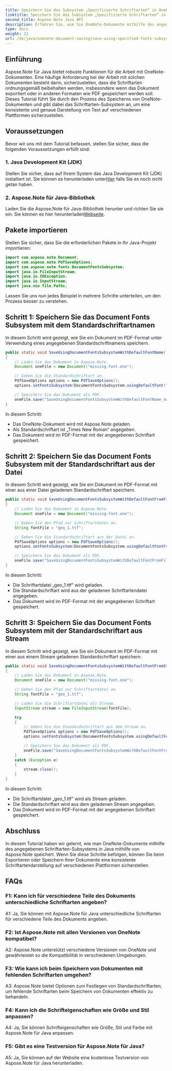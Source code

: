 ```yaml
---
title: Speichern Sie das Subsystem „Spezifizierte Schriftarten“ in OneNote
linktitle: Speichern Sie das Subsystem „Spezifizierte Schriftarten“ in OneNote
second_title: Aspose.Note Java API
description: Erfahren Sie, wie Sie OneNote-Dokumente mithilfe des angegebenen Schriftarten-Subsystems in Java mit Aspose.Note speichern. Sorgen Sie mühelos für eine konsistente Schriftdarstellung auf allen Plattformen.
type: docs
weight: 22
url: /de/java/onenote-document-saving/save-using-specified-fonts-subsystem/
---
```

## Einführung

Aspose.Note für Java bietet robuste Funktionen für die Arbeit mit OneNote-Dokumenten. Eine häufige Anforderung bei der Arbeit mit solchen Dokumenten besteht darin, sicherzustellen, dass die Schriftarten ordnungsgemäß beibehalten werden, insbesondere wenn das Dokument exportiert oder in anderen Formaten wie PDF gespeichert werden soll. Dieses Tutorial führt Sie durch den Prozess des Speicherns von OneNote-Dokumenten und gibt dabei das Schriftarten-Subsystem an, um eine konsistente und genaue Darstellung von Text auf verschiedenen Plattformen sicherzustellen.

## Voraussetzungen

Bevor wir uns mit dem Tutorial befassen, stellen Sie sicher, dass die folgenden Voraussetzungen erfüllt sind:

### 1. Java Development Kit (JDK)

 Stellen Sie sicher, dass auf Ihrem System das Java Development Kit (JDK) installiert ist. Sie können es herunterladen unter[Hier](https://www.oracle.com/java/technologies/javase-jdk15-downloads.html) falls Sie es noch nicht getan haben.

### 2. Aspose.Note für Java-Bibliothek

 Laden Sie die Aspose.Note für Java-Bibliothek herunter und richten Sie sie ein. Sie können es hier herunterladen[Webseite](https://releases.aspose.com/note/java/).

## Pakete importieren

Stellen Sie sicher, dass Sie die erforderlichen Pakete in Ihr Java-Projekt importieren:

```java
import com.aspose.note.Document;
import com.aspose.note.PdfSaveOptions;
import com.aspose.note.fonts.DocumentFontsSubsystem;
import java.io.FileInputStream;
import java.io.IOException;
import java.io.InputStream;
import java.nio.file.Paths;
```

Lassen Sie uns nun jedes Beispiel in mehrere Schritte unterteilen, um den Prozess besser zu verstehen.

## Schritt 1: Speichern Sie das Document Fonts Subsystem mit dem Standardschriftartnamen

In diesem Schritt wird gezeigt, wie Sie ein Dokument im PDF-Format unter Verwendung eines angegebenen Standardschriftnamens speichern.

```java
public static void SaveUsingDocumentFontsSubsystemWithDefaultFontName() throws IOException
{
    // Laden Sie das Dokument in Aspose.Note.
    Document oneFile = new Document("missing-font.one");

    // Geben Sie die Standardschriftart an.
    PdfSaveOptions options = new PdfSaveOptions();
    options.setFontsSubsystem(DocumentFontsSubsystem.usingDefaultFont("Times New Roman"));

    // Speichern Sie das Dokument als PDF.
    oneFile.save("SaveUsingDocumentFontsSubsystemWithDefaultFontName_out.pdf", options);
}
```

In diesem Schritt:
- Das OneNote-Dokument wird mit Aspose.Note geladen.
- Als Standardschriftart ist „Times New Roman“ angegeben.
- Das Dokument wird im PDF-Format mit der angegebenen Schriftart gespeichert.

## Schritt 2: Speichern Sie das Document Fonts Subsystem mit der Standardschriftart aus der Datei

In diesem Schritt wird gezeigt, wie Sie ein Dokument im PDF-Format mit einer aus einer Datei geladenen Standardschriftart speichern.

```java
public static void SaveUsingDocumentFontsSubsystemWithDefaultFontFromFile() throws IOException
{
    // Laden Sie das Dokument in Aspose.Note.
    Document oneFile = new Document("missing-font.one");

    // Geben Sie den Pfad zur Schriftartdatei an.
    String fontFile = "geo_1.ttf";

    // Geben Sie die Standardschriftart aus der Datei an.
    PdfSaveOptions options = new PdfSaveOptions();
    options.setFontsSubsystem(DocumentFontsSubsystem.usingDefaultFontFromFile(fontFile));

    // Speichern Sie das Dokument als PDF.
    oneFile.save("SaveUsingDocumentFontsSubsystemWithDefaultFontFromFile_out.pdf", options);
}
```

In diesem Schritt:
- Die Schriftartdatei „geo_1.ttf“ wird geladen.
- Die Standardschriftart wird aus der geladenen Schriftartendatei angegeben.
- Das Dokument wird im PDF-Format mit der angegebenen Schriftart gespeichert.

## Schritt 3: Speichern Sie das Document Fonts Subsystem mit der Standardschriftart aus Stream

In diesem Schritt wird gezeigt, wie Sie ein Dokument im PDF-Format mit einer aus einem Stream geladenen Standardschriftart speichern.

```java
public static void SaveUsingDocumentFontsSubsystemWithDefaultFontFromStream() throws IOException
{
    // Laden Sie das Dokument in Aspose.Note.
    Document oneFile = new Document("missing-font.one");

    // Geben Sie den Pfad zur Schriftartdatei an.
    String fontFile = "geo_1.ttf";

    // Laden Sie die Schriftartdatei als Stream.
    InputStream stream = new FileInputStream(fontFile);

    try
    {
        // Geben Sie die Standardschriftart aus dem Stream an.
        PdfSaveOptions options = new PdfSaveOptions();
        options.setFontsSubsystem(DocumentFontsSubsystem.usingDefaultFontFromStream(stream));

        // Speichern Sie das Dokument als PDF.
        oneFile.save("SaveUsingDocumentFontsSubsystemWithDefaultFontFromStream_out.pdf", options);
    }
    catch (Exception e)
    {
        stream.close();
    }
}
```

In diesem Schritt:
- Die Schriftartdatei „geo_1.ttf“ wird als Stream geladen.
- Die Standardschriftart wird aus dem geladenen Stream angegeben.
- Das Dokument wird im PDF-Format mit der angegebenen Schriftart gespeichert.

## Abschluss

In diesem Tutorial haben wir gelernt, wie man OneNote-Dokumente mithilfe des angegebenen Schriftarten-Subsystems in Java mithilfe von Aspose.Note speichert. Wenn Sie diese Schritte befolgen, können Sie beim Exportieren oder Speichern Ihrer Dokumente eine konsistente Schriftartendarstellung auf verschiedenen Plattformen sicherstellen.

## FAQs

### F1: Kann ich für verschiedene Teile des Dokuments unterschiedliche Schriftarten angeben?

A1: Ja, Sie können mit Aspose.Note für Java unterschiedliche Schriftarten für verschiedene Teile des Dokuments angeben.

### F2: Ist Aspose.Note mit allen Versionen von OneNote kompatibel?

A2: Aspose.Note unterstützt verschiedene Versionen von OneNote und gewährleistet so die Kompatibilität in verschiedenen Umgebungen.

### F3: Wie kann ich beim Speichern von Dokumenten mit fehlenden Schriftarten umgehen?

A3: Aspose.Note bietet Optionen zum Festlegen von Standardschriftarten, um fehlende Schriftarten beim Speichern von Dokumenten effektiv zu behandeln.

### F4: Kann ich die Schrifteigenschaften wie Größe und Stil anpassen?

A4: Ja, Sie können Schrifteigenschaften wie Größe, Stil und Farbe mit Aspose.Note für Java anpassen.

### F5: Gibt es eine Testversion für Aspose.Note für Java?

A5: Ja, Sie können auf der Website eine kostenlose Testversion von Aspose.Note für Java herunterladen.